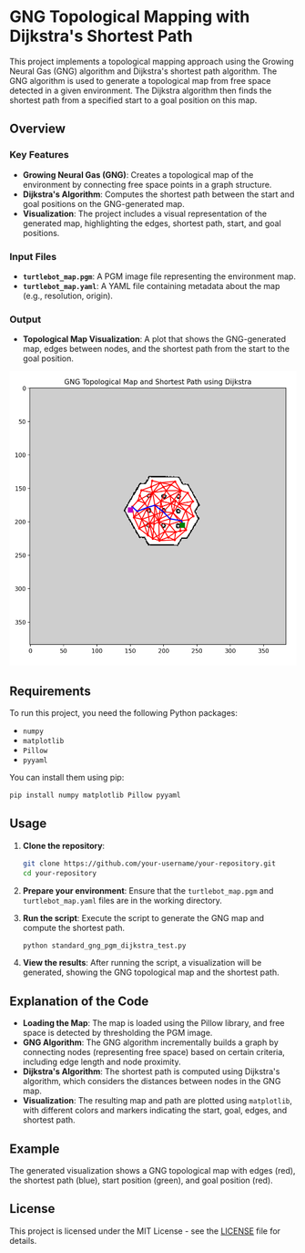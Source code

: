 # GNG Topological Mapping with Dijkstra's Shortest Path

This project implements a topological mapping approach using the Growing Neural Gas (GNG) algorithm and Dijkstra's shortest path algorithm. The GNG algorithm is used to generate a topological map from free space detected in a given environment. The Dijkstra algorithm then finds the shortest path from a specified start to a goal position on this map.

## Overview

### Key Features
- **Growing Neural Gas (GNG)**: Creates a topological map of the environment by connecting free space points in a graph structure.
- **Dijkstra's Algorithm**: Computes the shortest path between the start and goal positions on the GNG-generated map.
- **Visualization**: The project includes a visual representation of the generated map, highlighting the edges, shortest path, start, and goal positions.

### Input Files
- **`turtlebot_map.pgm`**: A PGM image file representing the environment map.
- **`turtlebot_map.yaml`**: A YAML file containing metadata about the map (e.g., resolution, origin).

### Output
- **Topological Map Visualization**: A plot that shows the GNG-generated map, edges between nodes, and the shortest path from the start to the goal position.

![GNG Topological Map and Shortest Path](image_gng_dijkstra/image.png)

## Requirements
To run this project, you need the following Python packages:
- `numpy`
- `matplotlib`
- `Pillow`
- `pyyaml`

You can install them using pip:
```bash
pip install numpy matplotlib Pillow pyyaml
```

## Usage

1. **Clone the repository**:
   ```bash
   git clone https://github.com/your-username/your-repository.git
   cd your-repository
   ```

2. **Prepare your environment**:
   Ensure that the `turtlebot_map.pgm` and `turtlebot_map.yaml` files are in the working directory.

3. **Run the script**:
   Execute the script to generate the GNG map and compute the shortest path.
   ```bash
   python standard_gng_pgm_dijkstra_test.py
   ```

4. **View the results**:
   After running the script, a visualization will be generated, showing the GNG topological map and the shortest path.

## Explanation of the Code

- **Loading the Map**: The map is loaded using the Pillow library, and free space is detected by thresholding the PGM image.
- **GNG Algorithm**: The GNG algorithm incrementally builds a graph by connecting nodes (representing free space) based on certain criteria, including edge length and node proximity.
- **Dijkstra's Algorithm**: The shortest path is computed using Dijkstra's algorithm, which considers the distances between nodes in the GNG map.
- **Visualization**: The resulting map and path are plotted using `matplotlib`, with different colors and markers indicating the start, goal, edges, and shortest path.

## Example
The generated visualization shows a GNG topological map with edges (red), the shortest path (blue), start position (green), and goal position (red).

## License
This project is licensed under the MIT License - see the [LICENSE](LICENSE) file for details.




